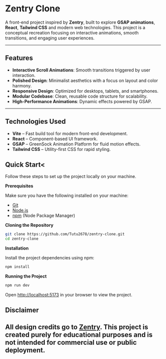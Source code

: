 # Zentry Clone

A front-end project inspired by **Zentry**, built to explore **GSAP animations**, **React**, **Tailwind CSS** and modern web technologies. This project is a conceptual recreation focusing on interactive animations, smooth transitions, and engaging user experiences.

---

## Features

- **Interactive Scroll Animations**: Smooth transitions triggered by user interaction.
- **Polished Design**: Minimalist aesthetics with a focus on layout and color harmony.
- **Responsive Design**: Optimized for desktops, tablets, and smartphones.
- **Modular Codebase**: Clean, reusable code structure for scalability.
- **High-Performance Animations**: Dynamic effects powered by GSAP.

---

## Technologies Used

- **Vite** – Fast build tool for modern front-end development.
- **React** – Component-based UI framework.
- **GSAP** – GreenSock Animation Platform for fluid motion effects.
- **Tailwind CSS** – Utility-first CSS for rapid styling.


## Quick Start<

Follow these steps to set up the project locally on your machine.

**Prerequisites**

Make sure you have the following installed on your machine:

- [Git](https://git-scm.com/)
- [Node.js](https://nodejs.org/en)
- [npm](https://www.npmjs.com/) (Node Package Manager)

**Cloning the Repository**

```bash
git clone https://github.com/Tutu2678/zentry-clone.git
cd zentry-clone
```

**Installation**

Install the project dependencies using npm:

```bash
npm install
```

**Running the Project**

```bash
npm run dev
```

Open [http://localhost:5173](http://localhost:5173) in your browser to view the project.

##  Disclaimer

All design credits go to **[Zentry](https://zentry.com/)**. This project is created purely for **educational purposes** and is not intended for commercial use or public deployment.
---
